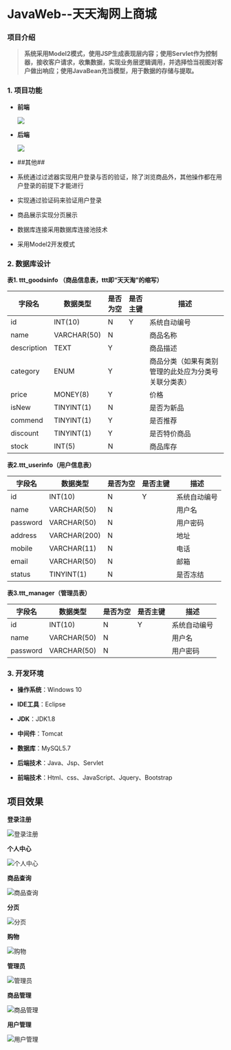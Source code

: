 # JavaWeb--天天淘网上商城

### 项目介绍

> **系统采用Model2模式，使用JSP生成表现层内容；使用Servlet作为控制器，接收客户请求，收集数据，实现业务层逻辑调用，并选择恰当视图对客户做出响应；使用JavaBean充当模型，用于数据的存储与提取。** 

### 1. 项目功能

* **前端**

  ![](./screenshot/前台功能.png)

* **后端**

  ![](./screenshot/后台功能.png)

* ##其他##

 *  系统通过过滤器实现用户登录与否的验证，除了浏览商品外，其他操作都在用户登录的前提下才能进行 
 *  实现通过验证码来验证用户登录 
 *  商品展示实现分页展示 
 *  数据库连接采用数据库连接池技术 
 *  采用Model2开发模式 

### 2. 数据库设计

**表1. ttt_goodsinfo （商品信息表，ttt即“天天淘”的缩写）**

| 字段名      | 数据类型    | 是否为空 | 是否主键 | 描述                                                 |
| ----------- | ----------- | -------- | -------- | ---------------------------------------------------- |
| id          | INT(10)     | N        | Y        | 系统自动编号                                         |
| name        | VARCHAR(50) | N        |          | 商品名称                                             |
| description | TEXT        | Y        |          | 商品描述                                             |
| category    | ENUM        | Y        |          | 商品分类（如果有类别管理的此处应为分类号关联分类表） |
| price       | MONEY(8)    | Y        |          | 价格                                                 |
| isNew       | TINYINT(1)  | N        |          | 是否为新品                                           |
| commend     | TINYINT(1)  | Y        |          | 是否推荐                                             |
| discount    | TINYINT(1)  | Y        |          | 是否特价商品                                         |
| stock       | INT(5)      | N        |          | 商品库存                                             |

**表2.ttt_userinfo（用户信息表）**

| 字段名   | 数据类型     | 是否为空 | 是否主键 | 描述         |
| -------- | ------------ | -------- | -------- | ------------ |
| id       | INT(10)      | N        | Y        | 系统自动编号 |
| name     | VARCHAR(50)  | N        |          | 用户名       |
| password | VARCHAR(50)  | N        |          | 用户密码     |
| address  | VARCHAR(200) | N        |          | 地址         |
| mobile   | VARCHAR(11)  | N        |          | 电话         |
| email    | VARCHAR(50)  | N        |          | 邮箱         |
| status   | TINYINT(1)   | N        |          | 是否冻结     |

**表3.ttt_manager（管理员表）**

| 字段名   | 数据类型    | 是否为空 | 是否主键 | 描述         |
| -------- | ----------- | -------- | -------- | ------------ |
| id       | INT(10)     | N        | Y        | 系统自动编号 |
| name     | VARCHAR(50) | N        |          | 用户名       |
| password | VARCHAR(50) | N        |          | 用户密码     |

### 3. 开发环境

- **操作系统**：Windows 10
- **IDE工具**：Eclipse 

- **JDK**：JDK1.8
- **中间件**：Tomcat
- **数据库**：MySQL5.7
- **后端技术**：Java、Jsp、Servlet
- **前端技术**：Html、css、JavaScript、Jquery、Bootstrap

## 项目效果

**登录注册**

![登录注册](./screenshot/登录注册.gif)

**个人中心**

![个人中心](./screenshot/个人中心.gif)

**商品查询**

![商品查询](./screenshot/商品查询.gif)

**分页**

![分页](./screenshot/分页.gif)

**购物**

![购物](./screenshot/购物.gif)

**管理员**

![管理员](./screenshot/管理员.gif)

**商品管理**

![商品管理](./screenshot/商品管理.gif)

**用户管理**

![用户管理](./screenshot/用户管理.gif)

